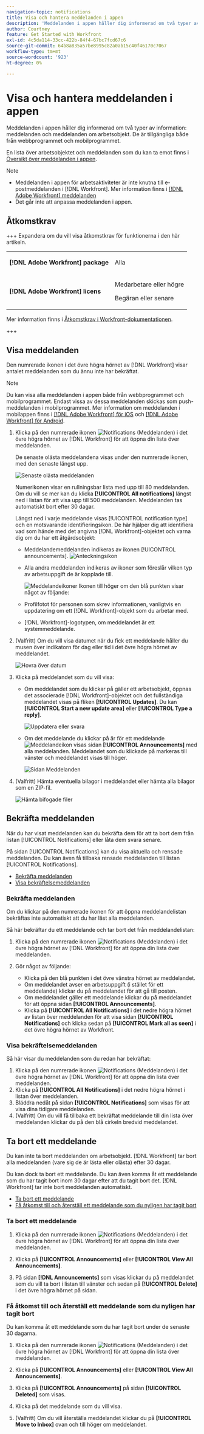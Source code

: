 ```yaml
---
navigation-topic: notifications
title: Visa och hantera meddelanden i appen
description: 'Meddelanden i appen håller dig informerad om två typer av information: meddelanden och meddelanden om arbetsobjekt. De är tillgängliga både från webbprogrammet och mobilprogrammet.'
author: Courtney
feature: Get Started with Workfront
exl-id: 4c5da114-33cc-422b-84f4-67bc7fcd67c6
source-git-commit: 64b8a835a57be8995c82a0ab15c40f46170c7067
workflow-type: tm+mt
source-wordcount: '923'
ht-degree: 0%

---
```


# Visa och hantera meddelanden i appen

Meddelanden i appen håller dig informerad om två typer av information: meddelanden och meddelanden om arbetsobjekt. De är tillgängliga både från webbprogrammet och mobilprogrammet.

En lista över arbetsobjektet och meddelanden som du kan ta emot finns i [Översikt över meddelanden i appen](../../workfront-basics/using-notifications/in-app-notifications-overview.md).

>[!NOTE]
>
>* Meddelanden i appen för arbetsaktiviteter är inte knutna till e-postmeddelanden i [!DNL Workfront]. Mer information finns i [[!DNL Adobe Workfront] meddelanden](../../workfront-basics/using-notifications/wf-notifications.md)
>* Det går inte att anpassa meddelanden i appen.
>



## Åtkomstkrav

+++ Expandera om du vill visa åtkomstkrav för funktionerna i den här artikeln. 

<table style="table-layout:auto"> 
 <col> 
 </col> 
 <col> 
 </col> 
 <tbody> 
  <tr> 
   <td role="rowheader"><strong>[!DNL Adobe Workfront] package</strong></td> 
   <td> <p>Alla</p> </td> 
  </tr> 
  <tr> 
   <td role="rowheader"><strong>[!DNL Adobe Workfront] licens</strong></td> 
   <td> 
   <p>Medarbetare eller högre</p>
   <p>Begäran eller senare</p> </td> 
  </tr> 
 </tbody> 
</table>

Mer information finns i [Åtkomstkrav i Workfront-dokumentationen](/help/quicksilver/administration-and-setup/add-users/access-levels-and-object-permissions/access-level-requirements-in-documentation.md).

+++

## Visa meddelanden

Den numrerade ikonen i det övre högra hörnet av [!DNL Workfront] visar antalet meddelanden som du ännu inte har bekräftat.

>[!NOTE]
>
>Du kan visa alla meddelanden i appen både från webbprogrammet och mobilprogrammet. Endast vissa av dessa meddelanden skickas som push-meddelanden i mobilprogrammet. Mer information om meddelanden i mobilappen finns i [[!DNL Adobe Workfront] för iOS](../../workfront-basics/mobile-apps/using-the-workfront-mobile-app/workfront-for-ios.md) och [[!DNL Adobe Workfront] för Android](../../workfront-basics/mobile-apps/using-the-workfront-mobile-app/workfront-for-android.md).

1. Klicka på den numrerade ikonen ![Notifications (Meddelanden)](assets/notifications-icon-jewel.jpg) i det övre högra hörnet av [!DNL Workfront] för att öppna din lista över meddelanden.

   De senaste olästa meddelandena visas under den numrerade ikonen, med den senaste längst upp.

   ![Senaste olästa meddelanden](assets/qs-notifications-350x330.png)

   Numerikonen visar en rullningsbar lista med upp till 80 meddelanden. Om du vill se mer kan du klicka **[!UICONTROL All notifications]** längst ned i listan för att visa upp till 500 meddelanden. Meddelanden tas automatiskt bort efter 30 dagar.

   Längst ned i varje meddelande visas [!UICONTROL notification type] och en motsvarande identifieringsikon. De här hjälper dig att identifiera vad som hände med det angivna [!DNL Workfront]-objektet och varna dig om du har ett åtgärdsobjekt:

   * Meddelandemeddelanden indikeras av ikonen [!UICONTROL announcements]. ![Anteckningsikon](assets/announcement.png)

   * Alla andra meddelanden indikeras av ikoner som föreslår vilken typ av arbetsuppgift de är kopplade till.

     ![Meddelandeikoner](assets/ntfcntype&icon-350x330.png)
Ikonen till höger om den blå punkten visar något av följande:

   * Profilfotot för personen som skrev informationen, vanligtvis en uppdatering om ett [!DNL Workfront]-objekt som du arbetar med.
   * [!DNL Workfront]-logotypen, om meddelandet är ett systemmeddelande.


1. (Valfritt) Om du vill visa datumet när du fick ett meddelande håller du musen över indikatorn för dag eller tid i det övre högra hörnet av meddelandet.

   ![Hovra över datum](assets/hoveroverdate-350x437.png)

1. Klicka på meddelandet som du vill visa:

   * Om meddelandet som du klickar på gäller ett arbetsobjekt, öppnas det associerade [!DNL Workfront]-objektet och det fullständiga meddelandet visas på fliken **[!UICONTROL Updates]**. Du kan **[!UICONTROL Start a new update area]** eller **[!UICONTROL Type a reply]**.

     ![Uppdatera eller svara](assets/object-opens-click-work-ntfctn-qs-350x183.png)

   * Om det meddelande du klickar på är för ett meddelande ![Meddelandeikon](assets/announcement.png) visas sidan **[!UICONTROL Announcements]** med alla meddelanden. Meddelandet som du klickade på markeras till vänster och meddelandet visas till höger.

     ![Sidan Meddelanden](assets/announcements-page-qs-350x210.png)

1. (Valfritt) Hämta eventuella bilagor i meddelandet eller hämta alla bilagor som en ZIP-fil.

   ![Hämta bifogade filer](assets/download-attachments-350x106.png)

## Bekräfta meddelanden

När du har visat meddelanden kan du bekräfta dem för att ta bort dem från listan [!UICONTROL Notifications] eller låta dem svara senare.

På sidan [!UICONTROL Notifications] kan du visa aktuella och rensade meddelanden. Du kan även få tillbaka rensade meddelanden till listan [!UICONTROL Notifications].

* [Bekräfta meddelanden](#acknowledge-notifications)
* [Visa bekräftelsemeddelanden](#view-acknowledged-notifications)

### Bekräfta meddelanden

Om du klickar på den numrerade ikonen för att öppna meddelandelistan bekräftas inte automatiskt att du har läst alla meddelanden.

Så här bekräftar du ett meddelande och tar bort det från meddelandelistan:

1. Klicka på den numrerade ikonen ![Notifications (Meddelanden)](assets/notifications-icon-jewel.jpg) i det övre högra hörnet av [!DNL Workfront] för att öppna din lista över meddelanden.
1. Gör något av följande:

   * Klicka på den blå punkten i det övre vänstra hörnet av meddelandet.
   * Om meddelandet avser en arbetsuppgift (i stället för ett meddelande) klickar du på meddelandet för att gå till posten.
   * Om meddelandet gäller ett meddelande klickar du på meddelandet för att öppna sidan **[!UICONTROL Announcements]**.
   * Klicka på **[!UICONTROL All Notifications]** i det nedre högra hörnet av listan över meddelanden för att visa sidan **[!UICONTROL Notifications]** och klicka sedan på **[!UICONTROL Mark all as seen]** i det övre högra hörnet av Workfront.

### Visa bekräftelsemeddelanden

Så här visar du meddelanden som du redan har bekräftat:

1. Klicka på den numrerade ikonen ![Notifications (Meddelanden)](assets/notifications-icon-jewel.jpg) i det övre högra hörnet av [!DNL Workfront] för att öppna din lista över meddelanden.
1. Klicka på **[!UICONTROL All Notifications]** i det nedre högra hörnet i listan över meddelanden.
1. Bläddra nedåt på sidan **[!UICONTROL Notifications]** som visas för att visa dina tidigare meddelanden.
1. (Valfritt) Om du vill få tillbaka ett bekräftat meddelande till din lista över meddelanden klickar du på den blå cirkeln bredvid meddelandet.

## Ta bort ett meddelande

Du kan inte ta bort meddelanden om arbetsobjekt. [!DNL Workfront] tar bort alla meddelanden (vare sig de är lästa eller olästa) efter 30 dagar.

Du kan dock ta bort ett meddelande. Du kan även komma åt ett meddelande som du har tagit bort inom 30 dagar efter att du tagit bort det. [!DNL Workfront] tar inte bort meddelanden automatiskt.

* [Ta bort ett meddelande](#delete-an-announcement)
* [Få åtkomst till och återställ ett meddelande som du nyligen har tagit bort](#access-and-restore-an-announcement-you-deleted-recently)

### Ta bort ett meddelande

1. Klicka på den numrerade ikonen ![Notifications (Meddelanden)](assets/notifications-icon-jewel.jpg) i det övre högra hörnet av [!DNL Workfront] för att öppna din lista över meddelanden.
1. Klicka på **[!UICONTROL Announcements]** eller **[!UICONTROL View All Announcements]**.

1. På sidan **[!DNL Announcements]** som visas klickar du på meddelandet som du vill ta bort i listan till vänster och sedan på **[!UICONTROL Delete]** i det övre högra hörnet på sidan.

### Få åtkomst till och återställ ett meddelande som du nyligen har tagit bort

Du kan komma åt ett meddelande som du har tagit bort under de senaste 30 dagarna.

1. Klicka på den numrerade ikonen ![Notifications (Meddelanden)](assets/notifications-icon-jewel.jpg) i det övre högra hörnet av [!DNL Workfront] för att öppna din lista över meddelanden.
1. Klicka på **[!UICONTROL Announcements]** eller **[!UICONTROL View All Announcements]**.

1. Klicka på **[!UICONTROL Announcements]** på sidan **[!UICONTROL Deleted]** som visas.

1. Klicka på det meddelande som du vill visa.
1. (Valfritt) Om du vill återställa meddelandet klickar du på **[!UICONTROL Move to Inbox]** ovan och till höger om meddelandet.
